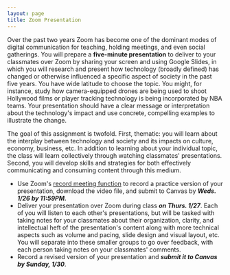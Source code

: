```yaml
---
layout: page
title: Zoom Presentation
---
```


Over the past two years Zoom has become one of the dominant modes of digital communication for teaching, holding meetings, and even social gatherings. You will prepare a **five-minute presentation** to deliver to your classmates over Zoom by sharing your screen and using Google Slides, in which you will research and present how technology (broadly defined) has changed or otherwise influenced a specific aspect of society in the past five years. You have wide latitude to choose the topic. You might, for instance, study how camera-equipped drones are being used to shoot Hollywood films or player tracking technology is being incorporated by NBA teams. Your presentation should have a clear message or interpretation about the technology's impact and use concrete, compelling examples to illustrate the change. 

The goal of this assignment is twofold. First, thematic: you will learn about the interplay between technology and society and its impacts on culture, economy, business, etc. In addition to learning about your individual topic, the class will learn collectively through watching classmates' presentations. Second, you will develop skills and strategies for both effectively communicating and consuming content through this medium. 

- Use Zoom's [record meeting function](https://support.zoom.us/hc/en-us/articles/201362473-Starting-a-local-recording) to record a practice version of your presentation, download the video file, and submit to Canvas by ***Weds. 1/26 by 11:59PM.***
- Deliver your presentation over Zoom during class ***on Thurs. 1/27***. Each of you will listen to each other's presentations, but will be tasked with taking notes for your classmates about their organization, clarity, and intellectual heft of the presentation's content along with more technical aspects such as volume and pacing, slide design and visual layout, etc. You will separate into these smaller groups to go over feedback, with each person taking notes on your classmates' comments. 
- Record a revised version of your presentation and ***submit it to Canvas by Sunday, 1/30***.
